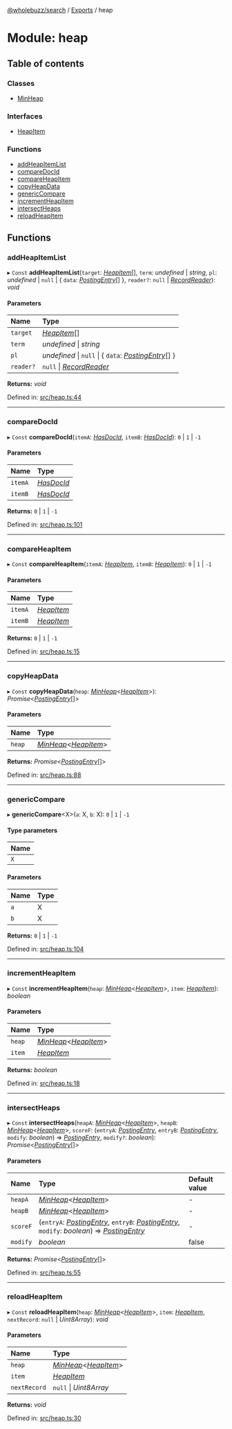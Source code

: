 [@wholebuzz/search](../README.md) / [Exports](../modules.md) / heap

# Module: heap

## Table of contents

### Classes

- [MinHeap](../classes/heap.minheap.md)

### Interfaces

- [HeapItem](../interfaces/heap.heapitem.md)

### Functions

- [addHeapItemList](heap.md#addheapitemlist)
- [compareDocId](heap.md#comparedocid)
- [compareHeapItem](heap.md#compareheapitem)
- [copyHeapData](heap.md#copyheapdata)
- [genericCompare](heap.md#genericcompare)
- [incrementHeapItem](heap.md#incrementheapitem)
- [intersectHeaps](heap.md#intersectheaps)
- [reloadHeapItem](heap.md#reloadheapitem)

## Functions

### addHeapItemList

▸ `Const` **addHeapItemList**(`target`: [*HeapItem*](../interfaces/heap.heapitem.md)[], `term`: *undefined* \| *string*, `pl`: *undefined* \| ``null`` \| { `data`: [*PostingEntry*](../interfaces/types.postingentry.md)[]  }, `reader?`: ``null`` \| [*RecordReader*](../classes/record.recordreader.md)): *void*

#### Parameters

| Name | Type |
| :------ | :------ |
| `target` | [*HeapItem*](../interfaces/heap.heapitem.md)[] |
| `term` | *undefined* \| *string* |
| `pl` | *undefined* \| ``null`` \| { `data`: [*PostingEntry*](../interfaces/types.postingentry.md)[]  } |
| `reader?` | ``null`` \| [*RecordReader*](../classes/record.recordreader.md) |

**Returns:** *void*

Defined in: [src/heap.ts:44](https://github.com/wholebuzz/search/blob/master/src/heap.ts#L44)

___

### compareDocId

▸ `Const` **compareDocId**(`itemA`: [*HasDocId*](../interfaces/types.hasdocid.md), `itemB`: [*HasDocId*](../interfaces/types.hasdocid.md)): ``0`` \| ``1`` \| ``-1``

#### Parameters

| Name | Type |
| :------ | :------ |
| `itemA` | [*HasDocId*](../interfaces/types.hasdocid.md) |
| `itemB` | [*HasDocId*](../interfaces/types.hasdocid.md) |

**Returns:** ``0`` \| ``1`` \| ``-1``

Defined in: [src/heap.ts:101](https://github.com/wholebuzz/search/blob/master/src/heap.ts#L101)

___

### compareHeapItem

▸ `Const` **compareHeapItem**(`itemA`: [*HeapItem*](../interfaces/heap.heapitem.md), `itemB`: [*HeapItem*](../interfaces/heap.heapitem.md)): ``0`` \| ``1`` \| ``-1``

#### Parameters

| Name | Type |
| :------ | :------ |
| `itemA` | [*HeapItem*](../interfaces/heap.heapitem.md) |
| `itemB` | [*HeapItem*](../interfaces/heap.heapitem.md) |

**Returns:** ``0`` \| ``1`` \| ``-1``

Defined in: [src/heap.ts:15](https://github.com/wholebuzz/search/blob/master/src/heap.ts#L15)

___

### copyHeapData

▸ `Const` **copyHeapData**(`heap`: [*MinHeap*](../classes/heap.minheap.md)<[*HeapItem*](../interfaces/heap.heapitem.md)\>): *Promise*<[*PostingEntry*](../interfaces/types.postingentry.md)[]\>

#### Parameters

| Name | Type |
| :------ | :------ |
| `heap` | [*MinHeap*](../classes/heap.minheap.md)<[*HeapItem*](../interfaces/heap.heapitem.md)\> |

**Returns:** *Promise*<[*PostingEntry*](../interfaces/types.postingentry.md)[]\>

Defined in: [src/heap.ts:88](https://github.com/wholebuzz/search/blob/master/src/heap.ts#L88)

___

### genericCompare

▸ **genericCompare**<X\>(`a`: X, `b`: X): ``0`` \| ``1`` \| ``-1``

#### Type parameters

| Name |
| :------ |
| `X` |

#### Parameters

| Name | Type |
| :------ | :------ |
| `a` | X |
| `b` | X |

**Returns:** ``0`` \| ``1`` \| ``-1``

Defined in: [src/heap.ts:104](https://github.com/wholebuzz/search/blob/master/src/heap.ts#L104)

___

### incrementHeapItem

▸ `Const` **incrementHeapItem**(`heap`: [*MinHeap*](../classes/heap.minheap.md)<[*HeapItem*](../interfaces/heap.heapitem.md)\>, `item`: [*HeapItem*](../interfaces/heap.heapitem.md)): *boolean*

#### Parameters

| Name | Type |
| :------ | :------ |
| `heap` | [*MinHeap*](../classes/heap.minheap.md)<[*HeapItem*](../interfaces/heap.heapitem.md)\> |
| `item` | [*HeapItem*](../interfaces/heap.heapitem.md) |

**Returns:** *boolean*

Defined in: [src/heap.ts:18](https://github.com/wholebuzz/search/blob/master/src/heap.ts#L18)

___

### intersectHeaps

▸ `Const` **intersectHeaps**(`heapA`: [*MinHeap*](../classes/heap.minheap.md)<[*HeapItem*](../interfaces/heap.heapitem.md)\>, `heapB`: [*MinHeap*](../classes/heap.minheap.md)<[*HeapItem*](../interfaces/heap.heapitem.md)\>, `scoreF`: (`entryA`: [*PostingEntry*](../interfaces/types.postingentry.md), `entryB`: [*PostingEntry*](../interfaces/types.postingentry.md), `modify`: *boolean*) => [*PostingEntry*](../interfaces/types.postingentry.md), `modify?`: *boolean*): *Promise*<[*PostingEntry*](../interfaces/types.postingentry.md)[]\>

#### Parameters

| Name | Type | Default value |
| :------ | :------ | :------ |
| `heapA` | [*MinHeap*](../classes/heap.minheap.md)<[*HeapItem*](../interfaces/heap.heapitem.md)\> | - |
| `heapB` | [*MinHeap*](../classes/heap.minheap.md)<[*HeapItem*](../interfaces/heap.heapitem.md)\> | - |
| `scoreF` | (`entryA`: [*PostingEntry*](../interfaces/types.postingentry.md), `entryB`: [*PostingEntry*](../interfaces/types.postingentry.md), `modify`: *boolean*) => [*PostingEntry*](../interfaces/types.postingentry.md) | - |
| `modify` | *boolean* | false |

**Returns:** *Promise*<[*PostingEntry*](../interfaces/types.postingentry.md)[]\>

Defined in: [src/heap.ts:55](https://github.com/wholebuzz/search/blob/master/src/heap.ts#L55)

___

### reloadHeapItem

▸ `Const` **reloadHeapItem**(`heap`: [*MinHeap*](../classes/heap.minheap.md)<[*HeapItem*](../interfaces/heap.heapitem.md)\>, `item`: [*HeapItem*](../interfaces/heap.heapitem.md), `nextRecord`: ``null`` \| *Uint8Array*): *void*

#### Parameters

| Name | Type |
| :------ | :------ |
| `heap` | [*MinHeap*](../classes/heap.minheap.md)<[*HeapItem*](../interfaces/heap.heapitem.md)\> |
| `item` | [*HeapItem*](../interfaces/heap.heapitem.md) |
| `nextRecord` | ``null`` \| *Uint8Array* |

**Returns:** *void*

Defined in: [src/heap.ts:30](https://github.com/wholebuzz/search/blob/master/src/heap.ts#L30)
